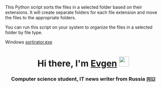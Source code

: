 This Python script sorts the files in a selected folder based on their extensions. It will create separate folders for each file extension and move the files to the appropriate folders.

You can run this script on your system to organize the files in a selected folder by file type.

Windows <a href="https://drive.google.com/file/d/1otNU8nbKNjvurQK5u3hujalD078OJk0Q/view?usp=drive_link" target="_blank">sortirator.exe</a> 

<h1 align="center">Hi there, I'm <a href="https://t.me/capedv" target="_blank">Evgen</a> 
<img src="https://github.com/blackcater/blackcater/raw/main/images/Hi.gif" height="32"/></h1>
<h3 align="center">Computer science student, IT news writer from Russia 🇷🇺</h3>
